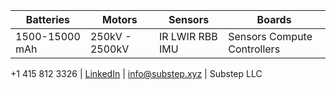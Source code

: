 |Batteries | Motors | Sensors | Boards|
|--|--|--|--|
|1500-15000 mAh | 250kV - 2500kV  | IR LWIR RBB IMU| Sensors Compute Controllers|

[](https://img.freepik.com/free-vector/dark-background-with-purple-squares_1053-430.jpg)

\+1 415 812 3326 | [LinkedIn](https://linkedin.com/company/substep)  | info@substep.xyz | Substep LLC 
